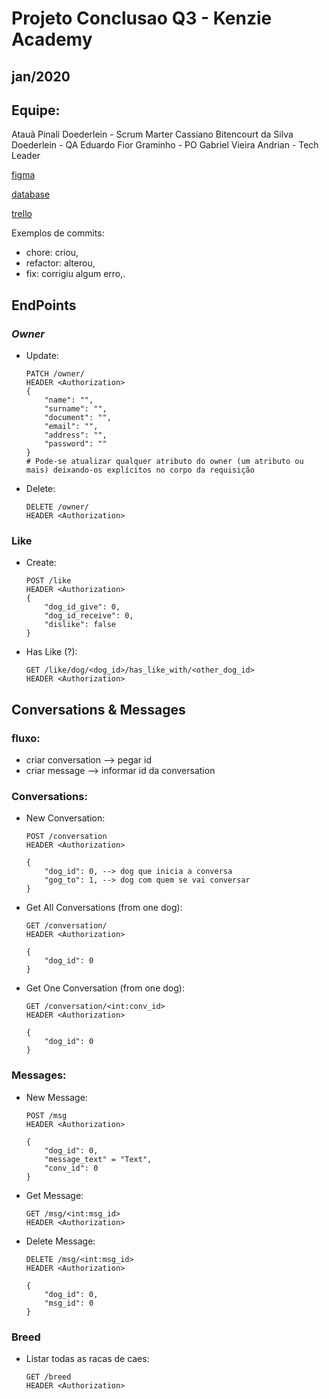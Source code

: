 # Projeto Conclusao Q3 - Kenzie Academy
## jan/2020
## **Equipe**:
Atauã Pinali Doederlein - Scrum Marter
Cassiano Bitencourt da Silva Doederlein - QA
Eduardo Fior Graminho - PO
Gabriel Vieira Andrian - Tech Leader


[figma](https://www.figma.com/file/rKhKJDDXjixbEJh4NdaMNN/Untitled?node-id=0%3A1)


[database](https://my.vertabelo.com/doc/Py5sWzjnazCGN4antp0BbUdXuRYaUYvx)


[trello](https://trello.com/invite/b/2qOYwJBo/61481b1064c194a986e8ffce92488db3/template-kanban)


Exemplos de commits:

- chore: criou,
- refactor: alterou,
- fix: corrigiu algum erro,.

## **EndPoints**

### _Owner_

* Update:
    ```
    PATCH /owner/
    HEADER <Authorization>
    {
        "name": "",
        "surname": "",
        "document": "",
        "email": "",
        "address": "",
        "password": ""
    }
    # Pode-se atualizar qualquer atributo do owner (um atributo ou mais) deixando-os explícitos no corpo da requisição
    ```

* Delete:
    ```
    DELETE /owner/
    HEADER <Authorization>
    ```

### Like

* Create:
    ```
    POST /like
    HEADER <Authorization>
    {
        "dog_id_give": 0,
        "dog_id_receive": 0,
        "dislike": false
    }
    ```

* Has Like (?):
    ```
    GET /like/dog/<dog_id>/has_like_with/<other_dog_id>
    HEADER <Authorization>
    ```

## Conversations & Messages
### fluxo:
- criar conversation --> pegar id
- criar message --> informar id da conversation

### Conversations:
* New Conversation:
    ```
    POST /conversation
    HEADER <Authorization>

    {
        "dog_id": 0, --> dog que inicia a conversa
        "gog_to": 1, --> dog com quem se vai conversar
    }
    ```
* Get All Conversations (from one dog):
    ```
    GET /conversation/
    HEADER <Authorization>

    {
        "dog_id": 0
    }
    ```

* Get One Conversation (from one dog):
    ```
    GET /conversation/<int:conv_id>
    HEADER <Authorization>

    {
        "dog_id": 0
    }
    ```
### Messages:
* New Message:
    ```
    POST /msg
    HEADER <Authorization>

    {
        "dog_id": 0,
        "message_text" = "Text",
        "conv_id": 0
    }
    ```
* Get Message:
    ```
    GET /msg/<int:msg_id>
    HEADER <Authorization>
    ```

* Delete Message:
    ```
    DELETE /msg/<int:msg_id>
    HEADER <Authorization>

    {
        "dog_id": 0,
        "msg_id": 0
    }
    ```

### Breed

* Listar todas as racas de caes:
    ```
    GET /breed
    HEADER <Authorization>

    ```
